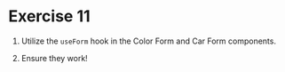 # Exercise 11

1. Utilize the `useForm` hook in the Color Form and Car Form components.

2. Ensure they work!